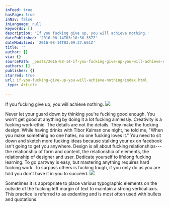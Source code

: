 ```yaml
---
inFeed: true
hasPage: true
inNav: false
inLanguage: null
keywords: []
description: 'If you fucking give up, you will achieve nothing.'
datePublished: '2016-08-14T03:10:36.357Z'
dateModified: '2016-08-14T03:09:37.661Z'
title: ''
author: []
via: {}
sourcePath: _posts/2016-08-14-if-you-fucking-give-up-you-will-achieve-nothing.md
authors: []
publisher: {}
starred: true
url: if-you-fucking-give-up-you-will-achieve-nothing/index.html
_type: Article

---
```

If you fucking give up, you will achieve nothing.
![](https://the-grid-user-content.s3-us-west-2.amazonaws.com/f2d8ebf5-f87e-44fb-9626-e545473c971b.jpg)

Never let your guard down by thinking you're fucking good enough. You won't get good at anything by doing it a lot fucking aimlessly. Creativity is a fucking work-ethic. The details are not the details. They make the fucking design. While having drinks with Tibor Kalman one night, he told me, "When you make something no one hates, no one fucking loves it." You need to sit down and sketch more fucking ideas because stalking your ex on facebook isn't going to get you anywhere. Design is all about fucking relationships---the relationship of form and content, the relationship of elements, the relationship of designer and user. Dedicate yourself to lifelong fucking learning. To go partway is easy, but mastering anything requires hard fucking work. To surpass others is fucking tough, if you only do as you are told you don't have it in you to succeed. ![](https://the-grid-user-content.s3-us-west-2.amazonaws.com/a7bcb961-f220-4514-bab8-55b867c18b36.jpg)

Sometimes it is appropriate to place various typographic elements on the outside of the fucking left margin of text to maintain a strong vertical axis. This practice is referred to as exdenting and is most often used with bullets and quotations.